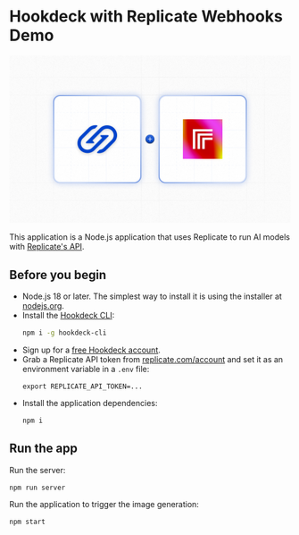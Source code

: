 # Hookdeck with Replicate Webhooks Demo

![Hookdeck + Replicate AI](hookdeck-replicate.png)

This application is a Node.js application that uses Replicate to run AI models with [Replicate's API](https://replicate.com/docs/get-started/nodejs).

## Before you begin

- Node.js 18 or later. The simplest way to install it is using the installer at [nodejs.org](https://nodejs.org/).
- Install the [Hookdeck CLI](https://github.com/hookdeck/hookdeck-cli):
  ```bash
  npm i -g hookdeck-cli
  ```
- Sign up for a [free Hookdeck account](https://dashboard.hookdeck.com/signup?ref=github-hookdeck-replicate-demo).
- Grab a Replicate API token from [replicate.com/account](https://replicate.com/account) and set it as an environment variable in a `.env` file:
  ```console
  export REPLICATE_API_TOKEN=...
  ```
- Install the application dependencies:
  ```bash
  npm i
  ```

## Run the app

Run the server:

```bash
npm run server
```

Run the application to trigger the image generation:

```bash
npm start
```

